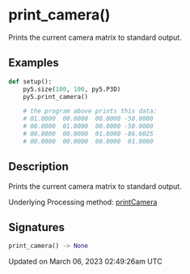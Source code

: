 # print_camera()

Prints the current camera matrix to standard output.

## Examples

<div class="example-table">

<div class="example-row"><div class="example-cell-image">

</div><div class="example-cell-code">

```python
def setup():
    py5.size(100, 100, py5.P3D)
    py5.print_camera()

    # the program above prints this data:
    # 01.0000  00.0000  00.0000 -50.0000
    # 00.0000  01.0000  00.0000 -50.0000
    # 00.0000  00.0000  01.0000 -86.6025
    # 00.0000  00.0000  00.0000  01.0000
```

</div></div>

</div>

## Description

Prints the current camera matrix to standard output.

Underlying Processing method: [printCamera](https://processing.org/reference/printCamera_.html)

## Signatures

```python
print_camera() -> None
```

Updated on March 06, 2023 02:49:26am UTC

